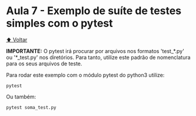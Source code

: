 # Aula 7 - Exemplo de suíte de testes simples com o pytest

[⬆️ Voltar](https://github.com/Geofisicando/python-orientado-a-testes/tree/main#%C3%ADndice)

**IMPORTANTE:** O pytest irá procurar por arquivos nos formatos 'test\_\*.py' ou '\*\_test.py' nos diretórios. Para tanto,
utilize este padrão de nomenclatura para os seus arquivos de teste.

Para rodar este exemplo com o módulo pytest do python3 utilize:

```
pytest
```

Ou também:

```
pytest soma_test.py
```
